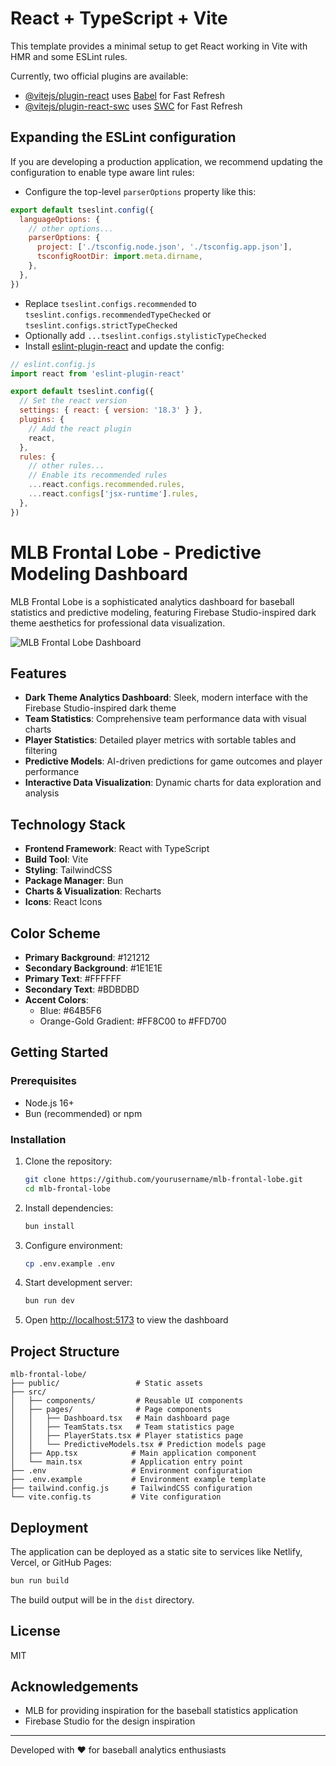 # React + TypeScript + Vite

This template provides a minimal setup to get React working in Vite with HMR and some ESLint rules.

Currently, two official plugins are available:

- [@vitejs/plugin-react](https://github.com/vitejs/vite-plugin-react/blob/main/packages/plugin-react/README.md) uses [Babel](https://babeljs.io/) for Fast Refresh
- [@vitejs/plugin-react-swc](https://github.com/vitejs/vite-plugin-react-swc) uses [SWC](https://swc.rs/) for Fast Refresh

## Expanding the ESLint configuration

If you are developing a production application, we recommend updating the configuration to enable type aware lint rules:

- Configure the top-level `parserOptions` property like this:

```js
export default tseslint.config({
  languageOptions: {
    // other options...
    parserOptions: {
      project: ['./tsconfig.node.json', './tsconfig.app.json'],
      tsconfigRootDir: import.meta.dirname,
    },
  },
})
```

- Replace `tseslint.configs.recommended` to `tseslint.configs.recommendedTypeChecked` or `tseslint.configs.strictTypeChecked`
- Optionally add `...tseslint.configs.stylisticTypeChecked`
- Install [eslint-plugin-react](https://github.com/jsx-eslint/eslint-plugin-react) and update the config:

```js
// eslint.config.js
import react from 'eslint-plugin-react'

export default tseslint.config({
  // Set the react version
  settings: { react: { version: '18.3' } },
  plugins: {
    // Add the react plugin
    react,
  },
  rules: {
    // other rules...
    // Enable its recommended rules
    ...react.configs.recommended.rules,
    ...react.configs['jsx-runtime'].rules,
  },
})
```

# MLB Frontal Lobe - Predictive Modeling Dashboard

MLB Frontal Lobe is a sophisticated analytics dashboard for baseball statistics and predictive modeling, featuring Firebase Studio-inspired dark theme aesthetics for professional data visualization.

![MLB Frontal Lobe Dashboard](https://example.com/dashboard-screenshot.png)

## Features

- **Dark Theme Analytics Dashboard**: Sleek, modern interface with the Firebase Studio-inspired dark theme
- **Team Statistics**: Comprehensive team performance data with visual charts
- **Player Statistics**: Detailed player metrics with sortable tables and filtering
- **Predictive Models**: AI-driven predictions for game outcomes and player performance
- **Interactive Data Visualization**: Dynamic charts for data exploration and analysis

## Technology Stack

- **Frontend Framework**: React with TypeScript
- **Build Tool**: Vite
- **Styling**: TailwindCSS
- **Package Manager**: Bun
- **Charts & Visualization**: Recharts
- **Icons**: React Icons

## Color Scheme

- **Primary Background**: #121212
- **Secondary Background**: #1E1E1E
- **Primary Text**: #FFFFFF
- **Secondary Text**: #BDBDBD
- **Accent Colors**:
  - Blue: #64B5F6
  - Orange-Gold Gradient: #FF8C00 to #FFD700

## Getting Started

### Prerequisites

- Node.js 16+
- Bun (recommended) or npm

### Installation

1. Clone the repository:
   ```bash
   git clone https://github.com/yourusername/mlb-frontal-lobe.git
   cd mlb-frontal-lobe
   ```

2. Install dependencies:
   ```bash
   bun install
   ```

3. Configure environment:
   ```bash
   cp .env.example .env
   ```

4. Start development server:
   ```bash
   bun run dev
   ```

5. Open [http://localhost:5173](http://localhost:5173) to view the dashboard

## Project Structure

```
mlb-frontal-lobe/
├── public/                 # Static assets
├── src/
│   ├── components/         # Reusable UI components
│   ├── pages/              # Page components
│   │   ├── Dashboard.tsx   # Main dashboard page
│   │   ├── TeamStats.tsx   # Team statistics page
│   │   ├── PlayerStats.tsx # Player statistics page
│   │   └── PredictiveModels.tsx # Prediction models page
│   ├── App.tsx            # Main application component
│   └── main.tsx           # Application entry point
├── .env                   # Environment configuration
├── .env.example           # Environment example template
├── tailwind.config.js     # TailwindCSS configuration
└── vite.config.ts         # Vite configuration
```

## Deployment

The application can be deployed as a static site to services like Netlify, Vercel, or GitHub Pages:

```bash
bun run build
```

The build output will be in the `dist` directory.

## License

MIT

## Acknowledgements

- MLB for providing inspiration for the baseball statistics application
- Firebase Studio for the design inspiration

---

Developed with ❤️ for baseball analytics enthusiasts
